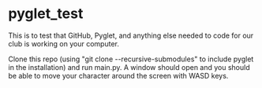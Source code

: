 # pyglet_test

This is to test that GitHub, Pyglet, and anything else needed to code for our club is working on your computer.

Clone this repo (using "git clone --recursive-submodules" to include pyglet in the installation) and run main.py. A window should open and you should be able to move your character around the screen with WASD keys.
